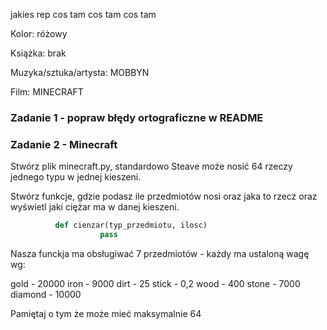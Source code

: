 jakies rep cos tam cos tam cos tam

Kolor: różowy

Książka: brak

Muzyka/sztuka/artysta: MOBBYN

Film: MINECRAFT

### Zadanie 1 - popraw błędy ortograficzne w README

### Zadanie 2 - Minecraft

Stwórz plik minecraft.py, standardowo Steave może nosić 64 rzeczy jednego typu w jednej kieszeni.

Stwórz funkcje, gdzie podasz ile przedmiotów nosi oraz jaka to rzecz oraz wyświetl jaki ciężar ma w danej kieszeni.

```python
          def cienzar(typ_przedmiotu, ilosc)
                    pass
```

Nasza funckja ma obsługiwać 7 przedmiotów - każdy ma ustaloną wagę wg:

gold - 20000
iron - 9000
dirt - 25
stick - 0,2
wood - 400
stone - 7000
diamond - 10000

Pamiętaj o tym że może mieć maksymalnie 64
